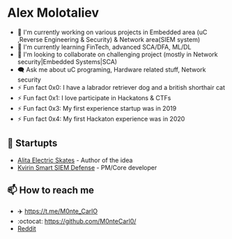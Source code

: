 # Alex Molotaliev

- 🔭 I'm currently working on various projects in Embedded area (uC ,Reverse Engineering & Security) & Network area(SIEM system)
- 🌱 I'm currently learning FinTech,  advanced SCA/DFA, ML/DL  
- 👯 I'm looking to collaborate on challenging project (mostly in Network security|Embedded Systems|SCA)
- :left_speech_bubble: Ask me about uC programing, Hardware related stuff, Network security
- ⚡ Fun fact 0x0: I have a labrador retriever dog and  a british shorthair cat 
- ⚡ Fun fact 0x1: I love participate in Hackatons & CTFs
- ⚡ Fun fact 0x3: My first experience startup was in 2019
- ⚡ Fun fact 0x4: My first Hackaton experience was in 2020

## 🦄 Startupts
 - [Alita Electric Skates](https://i-do-not-stand-by-in-the-presence-of-evil.com/projects) - Author of the idea
 - [Kvirin Smart SIEM Defense](https://security-band.com/kvirinssd) -  PM/Core developer


## :mailbox: How to reach me
<!-- ## Where to find me -->

- :airplane: https://t.me/M0nte_CarlO
- :octocat: https://github.com/M0nteCarl0/
- [Reddit](https://www.reddit.com/user/TechNotarius)



